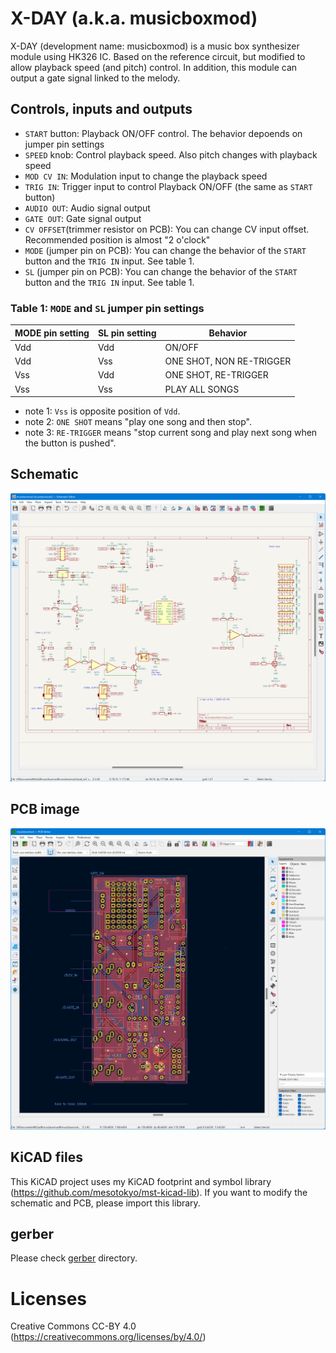 # X-DAY (a.k.a. musicboxmod)

X-DAY (development name: musicboxmod) is a music box synthesizer module using HK326 IC. Based on the reference circuit, but modified to allow playback speed (and pitch) control. In addition, this module can output a gate signal linked to the melody.

## Controls, inputs and outputs

 - `START` button: Playback ON/OFF control. The behavior depoends on jumper pin settings
 - `SPEED` knob: Control playback speed. Also pitch changes with playback speed
 - `MOD CV IN`: Modulation input to change the playback speed
 - `TRIG IN`: Trigger input to control Playback ON/OFF (the same as `START` button)
 - `AUDIO OUT`: Audio signal output
 - `GATE OUT`: Gate signal output
 - `CV OFFSET`(trimmer resistor on PCB): You can change CV input offset. Recommended position is almost "2 o'clock" 
 - `MODE` (jumper pin on PCB): You can change the  behavior of the `START` button and the `TRIG IN` input. See table 1.
 - `SL` (jumper pin on PCB): You can change the  behavior of the `START` button and the `TRIG IN` input. See table 1.

### Table 1: `MODE` and `SL` jumper pin settings

| MODE pin setting | SL pin setting | Behavior |
| ---------------- | -------------- | -------- |
| Vdd              | Vdd            | ON/OFF   |
| Vdd              | Vss            | ONE SHOT, NON RE-TRIGGER |
| Vss              | Vdd            | ONE SHOT, RE-TRIGGER |
| Vss              | Vss            | PLAY ALL SONGS |

 - note 1: `Vss` is opposite position of `Vdd`.
 - note 2: `ONE SHOT` means "play one song and then stop".
 - note 3: `RE-TRIGGER` means "stop current song and play next song when the button is pushed".

## Schematic

![Schematic](doc/schematic.png)


## PCB image

![Schematic](doc/pcb.png)

## KiCAD files

This KiCAD project uses my KiCAD footprint and symbol library (https://github.com/mesotokyo/mst-kicad-lib). If you want to modify the schematic and PCB, please import this library.

## gerber

Please check [gerber](gerber) directory.

# Licenses

Creative Commons CC-BY 4.0 (https://creativecommons.org/licenses/by/4.0/)




